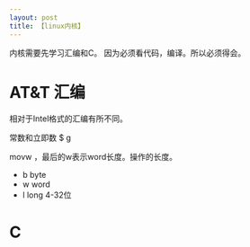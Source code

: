 ```yaml
---
layout: post
title: 【linux内核】
---
```


内核需要先学习汇编和C。
因为必须看代码，编译。所以必须得会。

# AT&T 汇编 
相对于Intel格式的汇编有所不同。

常数和立即数 $ 
g

movw ，最后的w表示word长度。操作的长度。
- b byte
- w word
- l long  4-32位


# C
